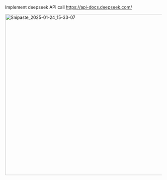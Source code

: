 Implement deepseek API call
https://api-docs.deepseek.com/

<img width="518" alt="Snipaste_2025-01-24_15-33-07" src="https://github.com/user-attachments/assets/33757fa7-9e25-4089-8856-5b83ff6f43f2" />
